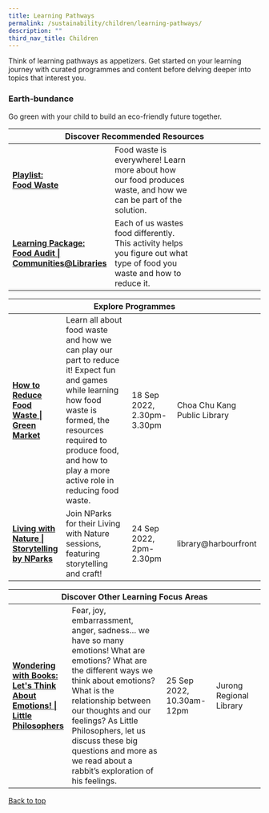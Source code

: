 ```yaml
---
title: Learning Pathways
permalink: /sustainability/children/learning-pathways/
description: ""
third_nav_title: Children
---
```

<style type="text/css">
/* Links */
.content a { color: #322987; }
.content a:focus,
.content a:hover { color: #28216c; }

/* Button Outline */
.bp-button { padding-left: 1.5rem; padding-right: 1.5rem; }
.bp-button.is-primary-outline { border: 1px solid #322987; color: #322987; background-color: transparent; text-decoration: none; }
.bp-button.is-primary-outline:focus,
.bp-button.is-primary-outline:hover { border: 1px solid #322987; color: #cff2e8; background-color: #322987; text-decoration: none; }

/* Responsive Iframe */
.responsive-iframe { position: absolute; top: 0; left: 0; bottom: 0; right: 0; width: 100%; height: 100%; }
.responsive-iframe-container { position: relative; overflow: hidden; width: 100%; }
.responsive-iframe-container.ratio-16by9 { padding-top: 56.25%; }
.responsive-iframe-container.ratio-4by3 { padding-top: 75%; }
.responsive-iframe-container.ratio-3by2 { padding-top: 66.66%; }
.responsive-iframe-container.ratio-1by1 { padding-top: 100%; }
</style>
Think of learning pathways as appetizers. Get started on your learning journey with curated programmes and content before delving deeper into topics that interest you.

<h3><b>Earth-bundance</b></h3>
Go green with your child to build an eco-friendly future together.
<div class="horizontal-scroll margin--bottom--lg">
  <table class="generic-table">
    <thead>
      <tr>
        <th colspan="4" class="is-uppercase has-weight-normal">Discover Recommended Resources</th>
      </tr>
    </thead>
    <tbody>
      <tr>
        <td style="width: 20%;"><a href="/sustainability/children/content" target="_blank"><b> Playlist:<br>Food Waste</b></a></td>
        <td style="width: 40%;"> Food waste is everywhere! Learn more about how our food produces waste, and how we can be part of the solution.</td>
        <td style="width: 20%;"> </td>
        <td style="width: 20%;"> </td>
      </tr>
      <tr>
        <td><a href="https://go.gov.sg/nlb-foodaudit" target="_blank"><b> Learning Package:<br>Food Audit | Communities@Libraries</b></a></td>
        <td>Each of us wastes food differently. This activity helps you figure out what type of food you waste and how to reduce it.</td>
        <td></td>
        <td></td>
      </tr>
    </tbody>
  </table>
</div>

<div class="horizontal-scroll margin--bottom--lg">
  <table class="generic-table">
    <thead>
      <tr>
        <th colspan="4" class="is-uppercase has-weight-normal">Explore Programmes</th>
      </tr>
    </thead>
    <tbody>
						<tr>
         <td style="width: 20%;"><a href="https://www.eventbrite.sg/e/how-to-reduce-food-waste-green-market-tickets-396986867407?aff=odcleoeventsincollection" target="_blank"><b>How to Reduce Food Waste | Green Market</b></a></td>
        <td style="width: 40%;">Learn all about food waste and how we can play our part to reduce it! Expect fun and games while learning how food waste is formed, the resources required to produce food, and how to play a more active role in reducing food waste.
</td>
        <td style="width: 20%;">18 Sep 2022, <br>2.30pm-3.30pm</td>
        <td style="width: 20%;">Choa Chu Kang Public Library</td>
			</tr>
			<tr>
         <td style="width: 20%;"><a href="https://www.eventbrite.sg/e/living-with-nature-storytelling-by-nparks-tickets-399911735767?aff=odcleoeventsincollection" target="_blank"><b>Living with Nature | Storytelling by NParks</b></a></td>
        <td style="width: 40%;">Join NParks for their Living with Nature sessions, featuring storytelling and craft!
</td>
        <td style="width: 20%;">24 Sep 2022, <br>2pm-2.30pm</td>
        <td style="width: 20%;">library@harbourfront</td>
			</tr>
    </tbody>
  </table>
</div>

<div class="horizontal-scroll margin--bottom--lg">
  <table class="generic-table">
    <thead>
      <tr>
        <th colspan="4" class="is-uppercase has-weight-normal">Discover Other Learning Focus Areas</th>
      </tr>
    </thead>
    <tbody>
			<tr>
        <td style="width: 20%;"><a href="https://www.eventbrite.sg/e/wondering-with-books-lets-think-about-emotions-little-philosophers-tickets-399915507047?aff=odcleoeventsincollection" target="_blank"><b>Wondering with Books: Let's Think About Emotions! | Little Philosophers</b></a></td>
        <td style="width: 40%;">Fear, joy, embarrassment, anger, sadness… we have so many emotions! What are emotions? What are the different ways we think about emotions? What is the relationship between our thoughts and our feelings? As Little Philosophers, let us discuss these big questions and more as we read about a rabbit’s exploration of his feelings.</td>
        <td style="width: 20%;">25 Sep 2022,<br>10.30am-12pm</td>
        <td style="width: 20%;">Jurong Regional Library</td>
      </tr>
     </tbody>
  </table>
</div>

<p class="has-text-right margin--top--xl"><a href="#main-content">Back to top</a></p>